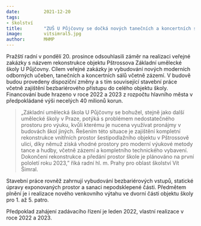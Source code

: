 ```yaml
---
date:         2021-12-20
tags:        
- školství
title:        "ZUŠ U Půjčovny se dočká nových tanečních a koncertních sálů v Pštrossově ulici"
image: 	      vitsimral5.jpg
author:       MHMP
---
```

 

Pražští radní v pondělí 20. prosince odsouhlasili záměr na realizaci veřejné zakázky s názvem rekonstrukce objektu Pštrossova Základní umělecké školy U Půjčovny. Cílem veřejné zakázky je vybudování nových moderních odborných učeben, tanečních a koncertních sálů včetně zázemí. V budově budou provedeny dispoziční změny a s tím související stavební práce včetně zajištění bezbariérového přístupu do celého objektu školy. Financování bude hrazeno v roce 2022 a 2023 z rozpočtu hlavního města v předpokládané výši necelých 40 milionů korun.

> „Základní umělecká škola U Půjčovny se bohužel, stejně jako další umělecké školy v Praze, potýká s problémem nedostatečného prostoru pro výuku, kvůli kterému je nucena využívat pronájmy v budovách škol jiných. Řešením této situace je zajištění kompletní rekonstrukce vnitřních prostor šestipodlažního objektu v Pštrossově ulici, díky němuž získá vhodné prostory pro moderní výukové metody tance a hudby, včetně zázemí a kompletního technického vybavení. Dokončení rekonstrukce a předání prostor škole je plánováno na první pololetí roku 2023,” říká radní hl. m. Prahy pro oblast školství Vít Šimral.

Stavební práce rovněž zahrnují vybudování bezbariérových vstupů, statické úpravy exponovaných prostor a sanaci nepodsklepené části. Předmětem plnění je i realizace nového venkovního výtahu ve dvorní části objektu školy pro 1. až 5. patro.

Předpoklad zahájení zadávacího řízení je leden 2022, vlastní realizace v roce 2022 a 2023.
